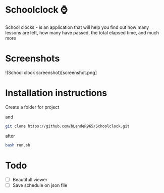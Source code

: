 # Schoolclock ⌚

School clocks - is an application that will help you find out how many lessons are left, how many have passed, the total elapsed time, and much more

# Screenshots

!(School clock screenshot)[screenshot.png]

# Installation instructions

Create a folder for project

and

``` sh
git clone https://github.com/bLendeR965/Schoolclock.git
```

after 

``` sh
bash run.sh
```

# Todo

- [ ] Beautifull viewer
- [ ] Save schedule on json file
